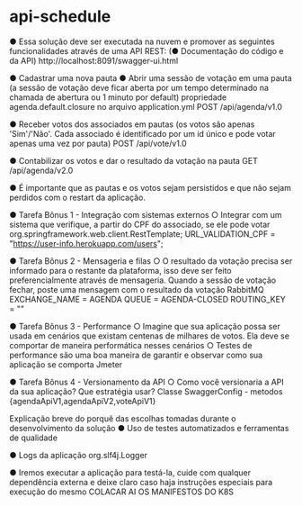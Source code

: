 # api-schedule


● Essa solução deve ser executada na nuvem e promover as seguintes funcionalidades através de
uma API REST: (● Documentação do código e da API) http://localhost:8091/swagger-ui.html


● Cadastrar uma nova pauta 
● Abrir uma sessão de votação em uma pauta (a sessão de votação deve ficar aberta por um tempo determinado na chamada de abertura ou 1 minuto por default)
propriedade agenda.default.closure no arquivo application.yml
POST /api/agenda/v1.0

● Receber votos dos associados em pautas (os votos são apenas 'Sim'/'Não'. Cada associado é identificado por um id único e pode votar apenas uma vez por pauta)
POST /api/vote/v1.0

● Contabilizar os votos e dar o resultado da votação na pauta
GET /api/agenda/v2.0

● É importante que as pautas e os votos sejam persistidos e que não sejam perdidos com o restart da aplicação.
<!-- https://mvnrepository.com/artifact/mysql/mysql-connector-java -->

● Tarefa Bônus 1 - Integração com sistemas externos
○ Integrar com um sistema que verifique, a partir do CPF do associado, se ele pode votar
org.springframework.web.client.RestTemplate;
URL_VALIDATION_CPF = "https://user-info.herokuapp.com/users";

● Tarefa Bônus 2 - Mensageria e filas
○ O resultado da votação precisa ser informado para o restante da plataforma, isso deve ser feito preferencialmente através de mensageria. Quando a sessão de votação fechar, poste uma mensagem com o resultado da votação
RabbitMQ
EXCHANGE_NAME = AGENDA
QUEUE = AGENDA-CLOSED
ROUTING_KEY = ""


● Tarefa Bônus 3 - Performance
○ Imagine que sua aplicação possa ser usada em cenários que existam centenas de milhares de votos. Ela deve se comportar de maneira performática nesses cenários
○ Testes de performance são uma boa maneira de garantir e observar como sua aplicação se comporta
Jmeter


● Tarefa Bônus 4 - Versionamento da API
○ Como você versionaria a API da sua aplicação? Que estratégia usar?
Classe SwaggerConfig - metodos {agendaApiV1,agendaApiV2,voteApiV1}

Explicação breve do porquê das escolhas tomadas durante o desenvolvimento da solução
● Uso de testes automatizados e ferramentas de qualidade


● Logs da aplicação
org.slf4j.Logger

● Iremos executar a aplicação para testá-la, cuide com qualquer dependência externa e deixe claro caso haja instruções especiais para execução do mesmo
COLACAR AI OS MANIFESTOS DO K8S